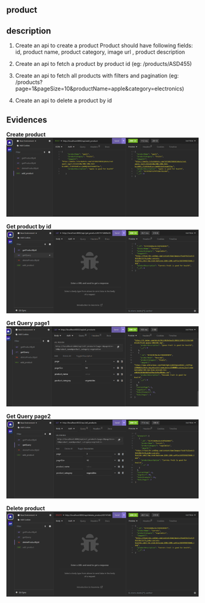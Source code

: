 ## product

## description

1. Create an api to create a product
   Product should have following fields:
   id, product name, product category, image url , product description

2. Create an api to fetch a product by product id (eg: /products/ASD455)

3. Create an api to fetch all products with filters and pagination
   (eg: /products?page=1&pageSize=10&productName=apple&category=electronics)

4. Create an api to delete a product by id

## Evidences

**Create product**
![create](screenShots/addProduct.png)

**Get product by id**
![getById](screenShots/getProductById.png)

**Get Query page1**
![getQuery1](screenShots/getQuery1.png)

**Get Query page2**
![getQuery2](screenShots/getQuery2.png)

**Delete product**
![delete product](screenShots/deleteProductById.png)
